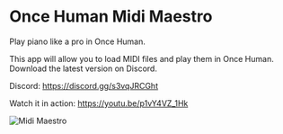 # Once Human Midi Maestro
Play piano like a pro in Once Human.

This app will allow you to load MIDI files and play them in Once Human.
Download the latest version on Discord.

Discord: https://discord.gg/s3vqJRCGht

Watch it in action: https://youtu.be/p1vY4VZ_1Hk


![Midi Maestro](https://media.discordapp.net/attachments/1270300534318043168/1270525547340103792/Midi_Mistro_banner.png?ex=66b4049f&is=66b2b31f&hm=00b5b037b1951cef9b65c2a3d5cda02be84078ee509e101b55c55a249f789c95&=&format=webp&quality=lossless)
